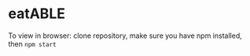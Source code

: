 # eatABLE

To view in browser: clone repository, make sure you have npm installed, then `npm start`
